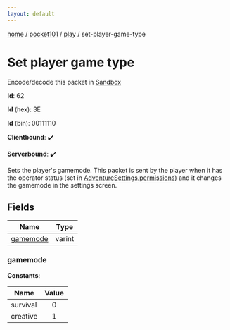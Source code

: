 ```yaml
---
layout: default
---
```


[home](/)  /  [pocket101](/protocol/pocket101)  /  [play](/protocol/pocket101/play)  /  set-player-game-type

# Set player game type

Encode/decode this packet in [Sandbox](../../../sandbox/pocket101#Play.SetPlayerGameType)

**Id**: 62

**Id** (hex): 3E

**Id** (bin): 00111110

**Clientbound**: ✔️

**Serverbound**: ✔️

Sets the player's gamemode. This packet is sent by the player when it has the operator status (set in [AdventureSettings.permissions](#play_adventure-settings_permissions)) and it changes the gamemode in the settings screen.

## Fields

Name | Type
---|---
[gamemode](#gamemode) | varint

### gamemode

**Constants**:

Name | Value
---|:---:
survival | 0
creative | 1
